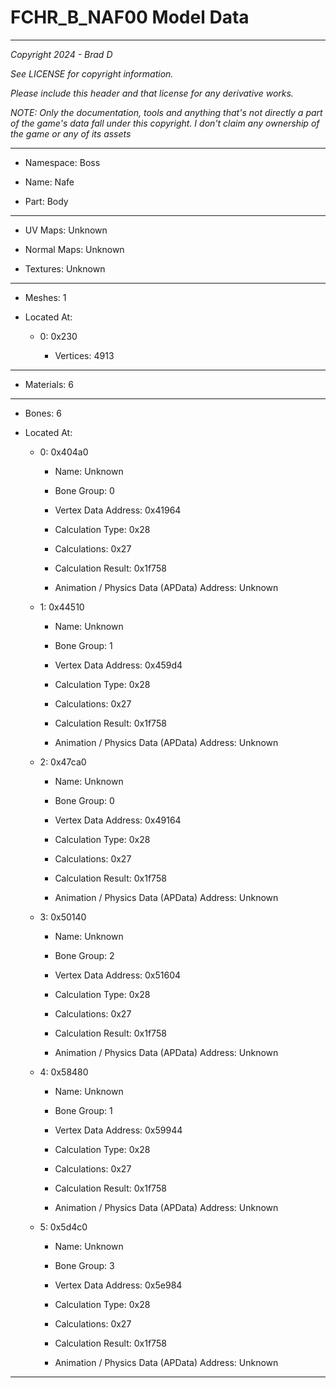 # FCHR_B_NAF00 Model Data

---

*Copyright 2024 - Brad D*

*See LICENSE for copyright information.*

*Please include this header and that license for any derivative works.*

*NOTE: Only the documentation, tools and anything that's not directly a part of the game's data fall under this copyright. I don't claim any ownership of the game or any of its assets*

---

* Namespace: Boss

* Name: Nafe

* Part: Body

---

* UV Maps: Unknown

* Normal Maps: Unknown

* Textures: Unknown

---

* Meshes: 1

* Located At:

  * 0: 0x230

    * Vertices: 4913

---

* Materials: 6

---

* Bones: 6

* Located At:

  * 0: 0x404a0

    * Name: Unknown

    * Bone Group: 0

    * Vertex Data Address: 0x41964

    * Calculation Type: 0x28

    * Calculations: 0x27

    * Calculation Result: 0x1f758

    * Animation / Physics Data (APData) Address: Unknown

  * 1: 0x44510

    * Name: Unknown

    * Bone Group: 1

    * Vertex Data Address: 0x459d4

    * Calculation Type: 0x28

    * Calculations: 0x27

    * Calculation Result: 0x1f758

    * Animation / Physics Data (APData) Address: Unknown

  * 2: 0x47ca0

    * Name: Unknown

    * Bone Group: 0

    * Vertex Data Address: 0x49164

    * Calculation Type: 0x28

    * Calculations: 0x27

    * Calculation Result: 0x1f758

    * Animation / Physics Data (APData) Address: Unknown

  * 3: 0x50140

    * Name: Unknown

    * Bone Group: 2

    * Vertex Data Address: 0x51604

    * Calculation Type: 0x28

    * Calculations: 0x27

    * Calculation Result: 0x1f758

    * Animation / Physics Data (APData) Address: Unknown

  * 4: 0x58480

    * Name: Unknown

    * Bone Group: 1

    * Vertex Data Address: 0x59944

    * Calculation Type: 0x28

    * Calculations: 0x27

    * Calculation Result: 0x1f758

    * Animation / Physics Data (APData) Address: Unknown

  * 5: 0x5d4c0

    * Name: Unknown

    * Bone Group: 3

    * Vertex Data Address: 0x5e984

    * Calculation Type: 0x28

    * Calculations: 0x27

    * Calculation Result: 0x1f758

    * Animation / Physics Data (APData) Address: Unknown

---

